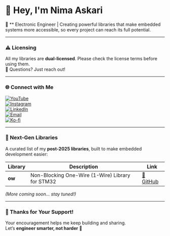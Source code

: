 # 👋 Hey, I'm Nima Askari  

🚀 ** Electronic Engineer | Creating powerful libraries that make embedded systems more accessible, so every project can reach its full potential.  

---

### ⚠️ Licensing  

All my libraries are **dual-licensed**. Please check the license terms before using them.  
📩 Questions? Just reach out!  

---

### 🌐 Connect with Me  

[![YouTube](https://img.shields.io/badge/YouTube-Subscribe-red?style=for-the-badge&logo=youtube)](https://youtube.com/@nimaltd)  
[![Instagram](https://img.shields.io/badge/Instagram-Follow-purple?style=for-the-badge&logo=instagram)](https://instagram.com/github.nimaltd)  
[![LinkedIn](https://img.shields.io/badge/LinkedIn-Connect-blue?style=for-the-badge&logo=linkedin)](https://linkedin.com/in/nimaltd)  
[![Email](https://img.shields.io/badge/Email-Contact-red?style=for-the-badge&logo=gmail)](mailto:nima.askari@gmail.com)  
[![Ko-fi](https://img.shields.io/badge/Ko--fi-Support-orange?style=for-the-badge&logo=ko-fi)](https://ko-fi.com/nimaltd)  

---

### 🧩 Next-Gen Libraries  

A curated list of my **post-2025 libraries**, built to make embedded development easier:   

| Library | Description | Link |
|---------|-------------|------|
| **ow** | Non-Blocking One-Wire (1-Wire) Library for STM32 | [🔗 GitHub](https://github.com/nimaltd/ow) |

*(More coming soon... stay tuned!)*  

---

### 💬 Thanks for Your Support!  

Your encouragement helps me keep building and sharing.  
Let’s **engineer smarter, not harder** 🌟  
